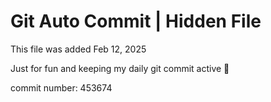# Git Auto Commit | Hidden File

This file was added Feb 12, 2025

Just for fun and keeping my daily git commit active 🤪

commit number: 453674
